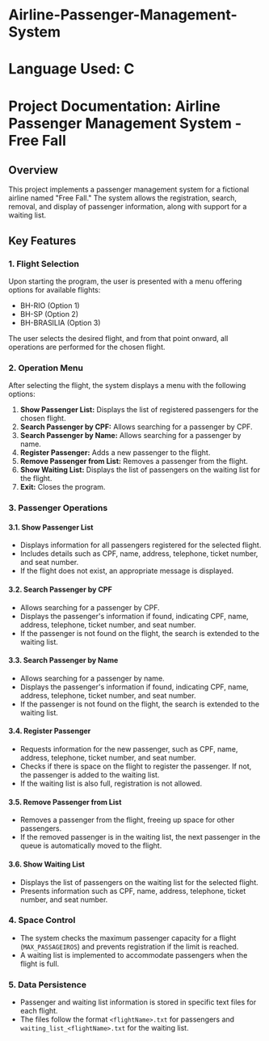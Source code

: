 # Airline-Passenger-Management-System


# Language Used: C

# Project Documentation: Airline Passenger Management System - Free Fall

## Overview

This project implements a passenger management system for a fictional airline named "Free Fall." The system allows the registration, search, removal, and display of passenger information, along with support for a waiting list.

## Key Features

### 1. Flight Selection

Upon starting the program, the user is presented with a menu offering options for available flights:

- BH-RIO (Option 1)
- BH-SP (Option 2)
- BH-BRASILIA (Option 3)

The user selects the desired flight, and from that point onward, all operations are performed for the chosen flight.

### 2. Operation Menu

After selecting the flight, the system displays a menu with the following options:

1. **Show Passenger List:** Displays the list of registered passengers for the chosen flight.
2. **Search Passenger by CPF:** Allows searching for a passenger by CPF.
3. **Search Passenger by Name:** Allows searching for a passenger by name.
4. **Register Passenger:** Adds a new passenger to the flight.
5. **Remove Passenger from List:** Removes a passenger from the flight.
6. **Show Waiting List:** Displays the list of passengers on the waiting list for the flight.
9. **Exit:** Closes the program.

### 3. Passenger Operations

#### 3.1. Show Passenger List

- Displays information for all passengers registered for the selected flight.
- Includes details such as CPF, name, address, telephone, ticket number, and seat number.
- If the flight does not exist, an appropriate message is displayed.

#### 3.2. Search Passenger by CPF

- Allows searching for a passenger by CPF.
- Displays the passenger's information if found, indicating CPF, name, address, telephone, ticket number, and seat number.
- If the passenger is not found on the flight, the search is extended to the waiting list.

#### 3.3. Search Passenger by Name

- Allows searching for a passenger by name.
- Displays the passenger's information if found, indicating CPF, name, address, telephone, ticket number, and seat number.
- If the passenger is not found on the flight, the search is extended to the waiting list.

#### 3.4. Register Passenger

- Requests information for the new passenger, such as CPF, name, address, telephone, ticket number, and seat number.
- Checks if there is space on the flight to register the passenger. If not, the passenger is added to the waiting list.
- If the waiting list is also full, registration is not allowed.

#### 3.5. Remove Passenger from List

- Removes a passenger from the flight, freeing up space for other passengers.
- If the removed passenger is in the waiting list, the next passenger in the queue is automatically moved to the flight.

#### 3.6. Show Waiting List

- Displays the list of passengers on the waiting list for the selected flight.
- Presents information such as CPF, name, address, telephone, ticket number, and seat number.

### 4. Space Control

- The system checks the maximum passenger capacity for a flight (`MAX_PASSAGEIROS`) and prevents registration if the limit is reached.
- A waiting list is implemented to accommodate passengers when the flight is full.

### 5. Data Persistence

- Passenger and waiting list information is stored in specific text files for each flight.
- The files follow the format `<flightName>.txt` for passengers and `waiting_list_<flightName>.txt` for the waiting list.

